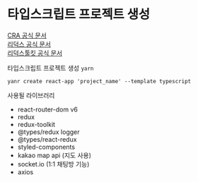 # 타입스크립트 프로젝트 생성

[CRA 공식 문서](https://create-react-app.dev/docs/adding-typescript/)  
[리덕스 공식 문서](https://redux.js.org/introduction/installation)  
[리덕스툴킷 공식 문서](https://redux-toolkit.js.org/introduction/getting-started)

타입스크립트 프로젝트 생성 `yarn`

```cli
yanr create react-app 'project_name' --template typescript
```

사용될 라이브러리

- react-router-dom v6
- redux
- redux-toolkit
- @types/redux logger
- @types/react-redux
- styled-components
- kakao map api (지도 사용)
- socket.io (1:1 채팅방 기능)
- axios
